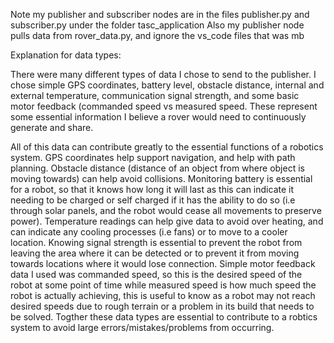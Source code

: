 Note my publisher and subscriber nodes are in the files publisher.py and subscriber.py under the folder tasc_application
Also my publisher node pulls data from rover_data.py, and ignore the vs_code files that was mb

Explanation for data types:

There were many different types of data I chose to send to the publisher. I chose simple GPS coordinates, battery level, obstacle distance, 
internal and external temperature, communication signal strength, and some basic  motor feedback (commanded speed vs measured speed. These represent some essential 
information I believe a rover would need to continuously generate and share.

All of this data can contribute greatly to the essential functions of a robotics system. GPS coordinates help support navigation, and help with path planning. 
Obstacle distance (distance of an object from where object is moving towards) can help avoid collisions. Monitoring battery is essential for a robot, so that it knows how long 
it will last as this can indicate it needing to be charged or self charged if it has the ability to do so (i.e  through solar panels, and the robot would cease all movements to 
preserve power). Temperature readings can help give data to avoid over heating, and can indicate any cooling processes (i.e fans) or to move to a cooler location. Knowing signal
strength is essential to prevent the robot from leaving the area where it can be detected or to prevent it from moving towards locations where it would lose connection. 
Simple motor feedback data I used was commanded speed, so this is the desired speed of the robot at some point of time while measured speed is how much speed the robot is actually
achieving, this is useful to know as a robot may not reach desired speeds due to rough terrain or a problem in its build that needs to be solved. Togther these data types
are essential to contribute to a robtics system to avoid large errors/mistakes/problems from occurring. 
